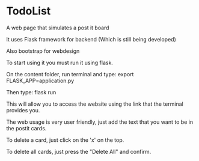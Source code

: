 # TodoList
A web page that simulates a post it board


It uses Flask framework for backend (Which is still being developed)

Also bootstrap for webdesign


To start using it you must run it using flask.

On the content folder, run terminal and type: export FLASK_APP=application.py

Then type: flask run

This will allow you to access the website using the link that the terminal provides you.


The web usage is very user friendly, just add the text that you want to be in the postit cards.

To delete a card, just click on the 'x' on the top.

To delete all cards, just press the "Delete All" and confirm.

